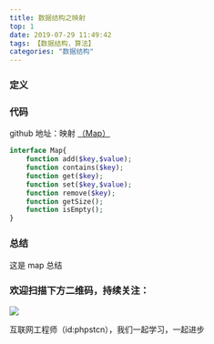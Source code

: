 ```yaml
---
title: 数据结构之映射
top: 1
date: 2019-07-29 11:49:42
tags: 【数据结构，算法】
categories: "数据结构"
---
```


### 定义

### 代码

github 地址：映射 [（Map）](https://github.com/xushuhui/Data-Structures/tree/master/Map)

``` php
interface Map{
    function add($key,$value);
    function contains($key);
    function get($key);
    function set($key,$value);
    function remove($key);
    function getSize();
    function isEmpty();
}
```

### 总结

这是 map 总结

### 欢迎扫描下方二维码，持续关注：

![](http://ww1.sinaimg.cn/large/a616b9a4gy1g4xzv954a4j20760763yo.jpg)

互联网工程师（id:phpstcn），我们一起学习，一起进步
